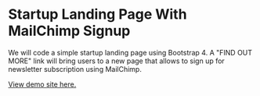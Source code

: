 # Startup Landing Page With MailChimp Signup

We will code a simple startup landing page using Bootstrap 4. A "FIND OUT MORE" link will bring users to a new page that allows to sign up for newsletter subscription using MailChimp.

[View demo site here.](http://edwinchen.co/startup_landing_page_with_mailchimp_signup/)
